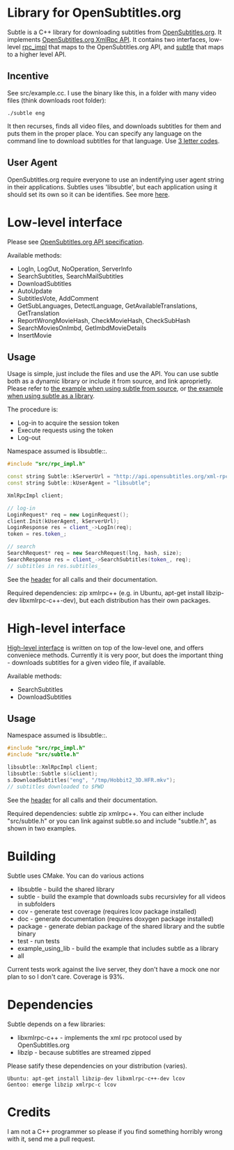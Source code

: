Library for OpenSubtitles.org
=============================

Subtle is a C++ library for downloading subtitles from [OpenSubtitles.org](http://opensubtitles.org/). It implements [OpenSubtitles.org XmlRpc API](http://trac.opensubtitles.org/projects/opensubtitles/wiki/XMLRPC).
It contains two interfaces, low-level [rpc_impl](https://github.com/stgpetrovic/subtle/blob/master/src/rpc_impl.h) that maps to the OpenSubtitles.org API, and [subtle](https://github.com/stgpetrovic/subtle/blob/master/src/subtle.h) that maps to a higher level API.


Incentive
---------

See src/example.cc. I use the binary like this, in a folder with many video files (think downloads root folder):

    ./subtle eng

It then recurses, finds all video files, and downloads subtitles for them and puts them in the proper place. You can specify any language on the command line to download subtitles for that language. Use [3 letter codes](http://en.wikipedia.org/wiki/List_of_ISO_639-1_codes).

User Agent
----------

OpenSubtitles.org require everyone to use an indentifying user agent string in their applications. Subtles uses 'libsubtle', but each application using it should set its own so it can be identifies. See more [here](http://trac.opensubtitles.org/projects/opensubtitles/wiki/DevReadFirst).

Low-level interface
===================

Please see [OpenSubtitles.org API specification](http://trac.opensubtitles.org/projects/opensubtitles/wiki/XmlRpcIntro).

Available methods:
  + LogIn, LogOut, NoOperation, ServerInfo
  + SearchSubtitles, SearchMailSubtitles
  + DownloadSubtitles
  + AutoUpdate
  + SubtitlesVote, AddComment
  + GetSubLanguages, DetectLanguage, GetAvailableTranslations, GetTranslation
  + ReportWrongMovieHash, CheckMovieHash, CheckSubHash
  + SearchMoviesOnImbd, GetImbdMovieDetails
  + InsertMovie


Usage
-----

Usage is simple, just include the files and use the API. You can use subtle both as a dynamic library or include it from source, and link aproprietly. Please refer to [the example when using subtle from source](https://github.com/stgpetrovic/subtle/blob/master/src/example.cc), or [the example when using subtle as a library](https://github.com/stgpetrovic/subtle/blob/master/src/example_using_library.cc).

The procedure is:
  + Log-in to acquire the session token
  + Execute requests using the token
  + Log-out

Namespace assumed is libsubtle::.
```c++
#include "src/rpc_impl.h"

const string Subtle::kServerUrl = "http://api.opensubtitles.org/xml-rpc";
const string Subtle::kUserAgent = "libsubtle";

XmlRpcImpl client;

// log-in
LoginRequest* req = new LoginRequest();
client.Init(kUserAgent, kServerUrl);
LoginResponse res = client_->LogIn(req);
token = res.token_;

// search
SearchRequest* req = new SearchRequest(lng, hash, size);
SearchResponse res = client_->SearchSubtitles(token_, req);
// subtitles in res.subtitles_
```

See the [header](https://github.com/stgpetrovic/subtle/blob/master/src/rpc_impl.h) for all calls and their documentation.

Required dependencies: zip xmlrpc++ (e.g. in Ubuntu, apt-get install libzip-dev libxmlrpc-c++-dev), but each distribution has their own packages.

High-level interface
===================

[High-level interface](https://github.com/stgpetrovic/subtle/blob/master/src/subtle.h) is written on top of the low-level one, and offers conveniece methods. Currently it is very poor, but does the important thing - downloads subtitles for a given video file, if available.

Available methods:
  + SearchSubtitles
  + DownloadSubtitles

Usage
-----

Namespace assumed is libsubtle::.
```c++
#include "src/rpc_impl.h"
#include "src/subtle.h"

libsubtle::XmlRpcImpl client;
libsubtle::Subtle s(&client);
s.DownloadSubtitles("eng", "/tmp/Hobbit2_3D.HFR.mkv");
// subtitles downloaded to $PWD
```

See the [header](https://github.com/stgpetrovic/subtle/blob/master/src/subtle.h) for all calls and their documentation.

Required dependencies: subtle zip xmlrpc++.
You can either include "src/subtle.h" or you can link against subtle.so and include "subtle.h", as shown in two examples.

Building
========

Subtle uses CMake. You can do various actions

  + libsubtle           - build the shared library
  + subtle              - build the example that downloads subs recursivley for all videos in subfolders
  + cov                 - generate test coverage (requires lcov package installed)
  + doc                 - generate documentation (requires doxygen package installed)
  + package             - generate debian package of the shared library and the subtle binary
  + test                - run tests
  + example_using_lib   - build the example that includes subtle as a library
  + all

Current tests work against the live server, they don't have a mock one nor plan to so I don't care. Coverage is 93%.


Dependencies
============

Subtle depends on a few libraries:
  + libxmlrpc-c++       - implements the xml rpc protocol used by OpenSubtitles.org
  + libzip              - because subtitles are streamed zipped

Please satify these dependencies on your distribution (varies).

    Ubuntu: apt-get install libzip-dev libxmlrpc-c++-dev lcov
    Gentoo: emerge libzip xmlrpc-c lcov

Credits
=======

I am not a C++ programmer so please if you find something horribly wrong with it, send me a pull request.
